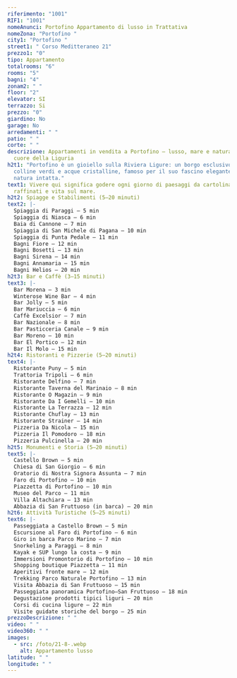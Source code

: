 ```yaml
---
riferimento: "1001"
RIF1: "1001"
nomeAnunci: Portofino Appartamento di lusso in Trattativa
nomeZona: "Portofino "
city1: "Portofino "
street1: " Corso Meditteraneo 21"
prezzo1: "0"
tipo: Appartamento
totalrooms: "6"
rooms: "5"
bagni: "4"
zonam2: " "
floor: "2"
elevator: SI
terrazzo: Si
prezzo: "0"
giardino: No
garage: No
arredamenti: " "
patio: " "
corte: " "
descrizione: Appartamenti in vendita a Portofino – lusso, mare e natura nel
  cuore della Liguria
h2t1: "Portofino è un gioiello sulla Riviera Ligure: un borgo esclusivo tra
  colline verdi e acque cristalline, famoso per il suo fascino elegante e la
  natura intatta."
text1: Vivere qui significa godere ogni giorno di paesaggi da cartolina, locali
  raffinati e vita sul mare.
h2t2: Spiagge e Stabilimenti (5–20 minuti)
text2: |-
  Spiaggia di Paraggi – 5 min
  Spiaggia di Niasca – 6 min
  Baia di Cannone – 7 min
  Spiaggia di San Michele di Pagana – 10 min
  Spiaggia di Punta Pedale – 11 min
  Bagni Fiore – 12 min
  Bagni Bosetti – 13 min
  Bagni Sirena – 14 min
  Bagni Annamaria – 15 min
  Bagni Helios – 20 min
h2t3: Bar e Caffè (3–15 minuti)
text3: |-
  Bar Morena – 3 min
  Winterose Wine Bar – 4 min
  Bar Jolly – 5 min
  Bar Mariuccia – 6 min
  Caffè Excelsior – 7 min
  Bar Nazionale – 8 min
  Bar Pasticceria Canale – 9 min
  Bar Moreno – 10 min
  Bar El Portico – 12 min
  Bar Il Molo – 15 min
h2t4: Ristoranti e Pizzerie (5–20 minuti)
text4: |-
  Ristorante Puny – 5 min
  Trattoria Tripoli – 6 min
  Ristorante Delfino – 7 min
  Ristorante Taverna del Marinaio – 8 min
  Ristorante O Magazin – 9 min
  Ristorante Da I Gemelli – 10 min
  Ristorante La Terrazza – 12 min
  Ristorante Chuflay – 13 min
  Ristorante Strainer – 14 min
  Pizzeria Da Nicola – 15 min
  Pizzeria Il Pomodoro – 18 min
  Pizzeria Pulcinella – 20 min
h2t5: Monumenti e Storia (5–20 minuti)
text5: |-
  Castello Brown – 5 min
  Chiesa di San Giorgio – 6 min
  Oratorio di Nostra Signora Assunta – 7 min
  Faro di Portofino – 10 min
  Piazzetta di Portofino – 10 min
  Museo del Parco – 11 min
  Villa Altachiara – 13 min
  Abbazia di San Fruttuoso (in barca) – 20 min
h2t6: Attività Turistiche (5–25 minuti)
text6: |-
  Passeggiata a Castello Brown – 5 min
  Escursione al Faro di Portofino – 6 min
  Giro in barca Parco Marino – 7 min
  Snorkeling a Paraggi – 8 min
  Kayak e SUP lungo la costa – 9 min
  Immersioni Promontorio di Portofino – 10 min
  Shopping boutique Piazzetta – 11 min
  Aperitivi fronte mare – 12 min
  Trekking Parco Naturale Portofino – 13 min
  Visita Abbazia di San Fruttuoso – 15 min
  Passeggiata panoramica Portofino–San Fruttuoso – 18 min
  Degustazione prodotti tipici liguri – 20 min
  Corsi di cucina ligure – 22 min
  Visite guidate storiche del borgo – 25 min
prezzoDescrizione: " "
video: " "
video360: " "
images:
  - src: /foto/21-8-.webp
    alt: Appartamento lusso
latitude: " "
longitude: " "
---
```

